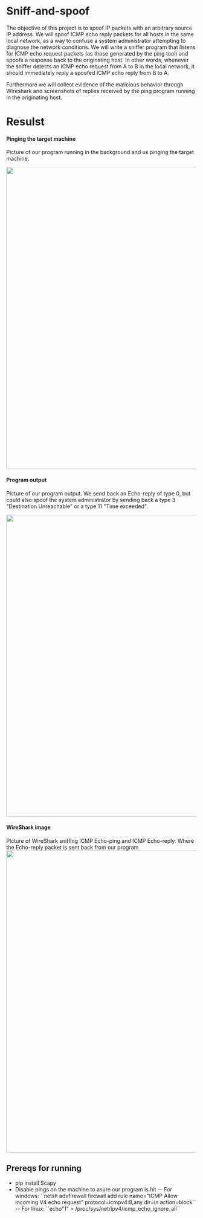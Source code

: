 # Sniff-and-spoof
The objective of this project is to spoof IP packets with an arbitrary source IP address. We will spoof ICMP echo reply packets for all hosts in the same local network, as a way to confuse a system administrator attempting to diagnose the network conditions. We will write a sniffer program that listens for ICMP echo request packets (as those generated by the ping tool) and spoofs a response back to the originating host. In other words, whenever the sniffer detects an ICMP echo request from A to B in the local network, it should immediately reply a spoofed ICMP echo reply from B to A.

Furthermore we will collect evidence of the malicious behavior through Wireshark and screenshots of replies received by the ping program running in the originating host.


# Resulst
#### Pinging the target machine

Picture of our program running in the background and us pinging the target machine.<br />

<img src="https://i.imgur.com/V0Crz8y.png" width="800">

#### Program output

Picture of our program output. We send back an Echo-reply of type 0, but could also spoof the system administrator by sending back a type 3 "Destination Unreachable" or a type 11 "Time exceeded".<br />

<img src="https://i.imgur.com/EWdkt9C.png" width="800">

#### WireShark image 

Picture of WireShark sniffing ICMP Echo-ping and ICMP Echo-reply. Where the Echo-reply packet is sent back from our program<br />
<img src="https://i.imgur.com/Uq6cX39.png" width="800">


## Prereqs for running ##
- pip install Scapy
- Disable pings on the machine to asure our program is hit
-- For windows: ´´netsh advfirewall firewall add rule name="ICMP Allow incoming V4 echo request" protocol=icmpv4:8,any dir=in action=block´´
-- For linux: ´´echo"1" > /proc/sys/net/ipv4/icmp_echo_ignore_all´´
